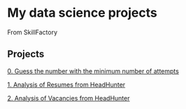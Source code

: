 # My data science projects

From SkillFactory

## Projects

[0. Guess the number with the minimum number of attempts](https://github.com/nikbeznosikov/data_science/tree/main/project_0)

[1. Analysis of Resumes from HeadHunter](https://github.com/nikbeznosikov/data_science/tree/main/project_1)

[2. Analysis of Vacancies from HeadHunter](https://github.com/nikbeznosikov/data_science/tree/main/project_2)
